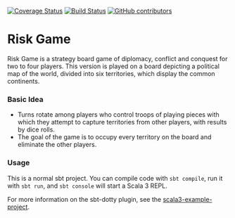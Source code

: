 [![Coverage Status](https://coveralls.io/repos/github/prolific-dev/risk-game/badge.svg?branch=main&kill_cache=1)](https://coveralls.io/github/prolific-dev/risk-game?branch=main&kill_cache=1)
[![Build Status](https://app.travis-ci.com/prolific-dev/risk-game.svg?branch=main)](https://app.travis-ci.com/prolific-dev/risk-game)
[![GitHub contributors](https://img.shields.io/github/contributors/prolific-dev/risk-game?color=brightgreen)](https://github.com/prolific-dev/risk-game/graphs/contributors)

# Risk Game

Risk Game is a strategy board game of diplomacy, conflict and conquest for two to four players. This version is played
on a board depicting a political map of the world, divided into six territories, which display the common continents.

### Basic Idea

<ul>
<li>Turns rotate among players who control troops of playing pieces with which they attempt to capture territories from other players, with results by dice rolls.</li>
<li>The goal of the game is to occupy every territory on the board and eliminate the other players.</li>
</ul>

### Usage

This is a normal sbt project. You can compile code with `sbt compile`, run it with `sbt run`, and `sbt console` will
start a Scala 3 REPL.

For more information on the sbt-dotty plugin, see the
[scala3-example-project](https://github.com/scala/scala3-example-project/blob/main/README.md).
